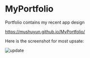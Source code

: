 # MyPortfolio
Portfolio contains my recent app design

https://mushuyun.github.io/MyPortfolio/

Here is the screenshot for most upsate:

![update](images/ss1.jpg)
